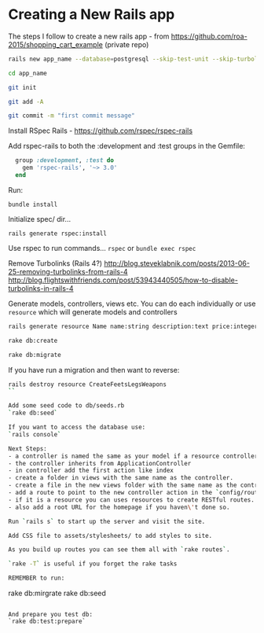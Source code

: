 # Creating a New Rails app

The steps I follow to create a new rails app - from https://github.com/roa-2015/shopping_cart_example (private repo)

```bash
rails new app_name --database=postgresql --skip-test-unit --skip-turbolinks

cd app_name

git init

git add -A

git commit -m "first commit message"
```

Install RSpec Rails - https://github.com/rspec/rspec-rails

Add rspec-rails to both the :development and :test groups in the Gemfile:

```ruby
  group :development, :test do
    gem 'rspec-rails', '~> 3.0'
  end
```
Run:

`bundle install`

Initialize spec/ dir...

`rails generate rspec:install`

Use rspec to run commands... `rspec` or `bundle exec rspec`

Remove Turbolinks (Rails 4?)
  http://blog.steveklabnik.com/posts/2013-06-25-removing-turbolinks-from-rails-4
  http://blog.flightswithfriends.com/post/53943440505/how-to-disable-turbolinks-in-rails-4

Generate models, controllers, views etc.
You can do each individually or use `resource` which will generate models and controllers

```bash
rails generate resource Name name:string description:text price:integer

rake db:create

rake db:migrate
```

If you have run a migration and then want to reverse:
```bash
rails destroy resource CreateFeetsLegsWeapons
``

Add some seed code to db/seeds.rb
`rake db:seed`

If you want to access the database use:
`rails console`

Next Steps:
- a controller is named the same as your model if a resource controller but plural and with Controller at the end.
- the controller inherits from ApplicationController
- in controller add the first action like index
- create a folder in views with the same name as the controller.
- create a file in the new views folder with the same name as the controller action.
- add a route to point to the new controller action in the `config/routes.rb` file.
- if it is a resource you can uses resources to create RESTful routes.
- also add a root URL for the homepage if you haven\'t done so.

Run `rails s` to start up the server and visit the site.

Add CSS file to assets/stylesheets/ to add styles to site.

As you build up routes you can see them all with `rake routes`.

`rake -T` is useful if you forget the rake tasks

REMEMBER to run:
```
rake db:mirgrate
rake db:seed
```

And prepare you test db:
`rake db:test:prepare`
